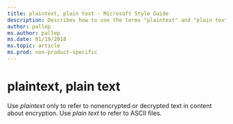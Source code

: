 ```yaml
---
title: plaintext, plain text - Microsoft Style Guide
description: Describes how to use the terms "plaintext" and "plain text" in Microsoft content.
author: pallep
ms.author: pallep
ms.date: 01/19/2018
ms.topic: article
ms.prod: non-product-specific
---
```


# plaintext, plain text

Use *plaintext* only to refer to nonencrypted or decrypted text in content about encryption. Use *plain text* to refer to ASCII files.
